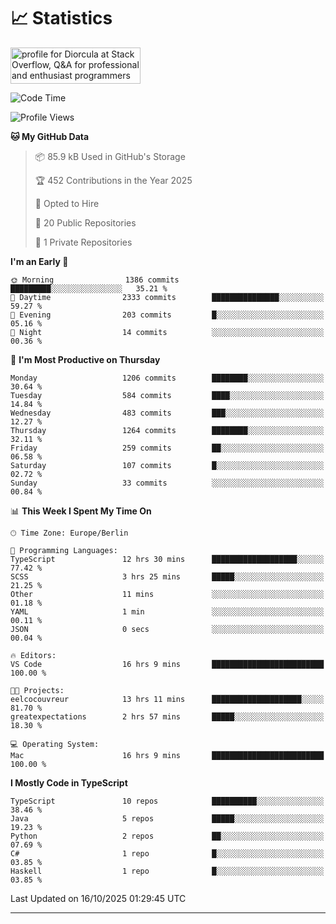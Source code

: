 # 📈 Statistics
 <a href="https://stackoverflow.com/users/10433530/diorcula"><img src="https://stackoverflow.com/users/flair/10433530.png" width="208" height="58" alt="profile for Diorcula at Stack Overflow, Q&amp;A for professional and enthusiast programmers" title="profile for Diorcula at Stack Overflow, Q&amp;A for professional and enthusiast programmers"></a>
 
<!--START_SECTION:waka-->
![Code Time](http://img.shields.io/badge/Code%20Time-698%20hrs%2010%20mins-blue)

![Profile Views](http://img.shields.io/badge/Profile%20Views-0-blue)

**🐱 My GitHub Data** 

> 📦 85.9 kB Used in GitHub's Storage 
 > 
> 🏆 452 Contributions in the Year 2025
 > 
> 💼 Opted to Hire
 > 
> 📜 20 Public Repositories 
 > 
> 🔑 1 Private Repositories 
 > 
**I'm an Early 🐤** 

```text
🌞 Morning                1386 commits        █████████░░░░░░░░░░░░░░░░   35.21 % 
🌆 Daytime                2333 commits        ███████████████░░░░░░░░░░   59.27 % 
🌃 Evening                203 commits         █░░░░░░░░░░░░░░░░░░░░░░░░   05.16 % 
🌙 Night                  14 commits          ░░░░░░░░░░░░░░░░░░░░░░░░░   00.36 % 
```
📅 **I'm Most Productive on Thursday** 

```text
Monday                   1206 commits        ████████░░░░░░░░░░░░░░░░░   30.64 % 
Tuesday                  584 commits         ████░░░░░░░░░░░░░░░░░░░░░   14.84 % 
Wednesday                483 commits         ███░░░░░░░░░░░░░░░░░░░░░░   12.27 % 
Thursday                 1264 commits        ████████░░░░░░░░░░░░░░░░░   32.11 % 
Friday                   259 commits         ██░░░░░░░░░░░░░░░░░░░░░░░   06.58 % 
Saturday                 107 commits         █░░░░░░░░░░░░░░░░░░░░░░░░   02.72 % 
Sunday                   33 commits          ░░░░░░░░░░░░░░░░░░░░░░░░░   00.84 % 
```


📊 **This Week I Spent My Time On** 

```text
🕑︎ Time Zone: Europe/Berlin

💬 Programming Languages: 
TypeScript               12 hrs 30 mins      ███████████████████░░░░░░   77.42 % 
SCSS                     3 hrs 25 mins       █████░░░░░░░░░░░░░░░░░░░░   21.25 % 
Other                    11 mins             ░░░░░░░░░░░░░░░░░░░░░░░░░   01.18 % 
YAML                     1 min               ░░░░░░░░░░░░░░░░░░░░░░░░░   00.11 % 
JSON                     0 secs              ░░░░░░░░░░░░░░░░░░░░░░░░░   00.04 % 

🔥 Editors: 
VS Code                  16 hrs 9 mins       █████████████████████████   100.00 % 

🐱‍💻 Projects: 
eelcocouvreur            13 hrs 11 mins      ████████████████████░░░░░   81.70 % 
greatexpectations        2 hrs 57 mins       █████░░░░░░░░░░░░░░░░░░░░   18.30 % 

💻 Operating System: 
Mac                      16 hrs 9 mins       █████████████████████████   100.00 % 
```

**I Mostly Code in TypeScript** 

```text
TypeScript               10 repos            ██████████░░░░░░░░░░░░░░░   38.46 % 
Java                     5 repos             █████░░░░░░░░░░░░░░░░░░░░   19.23 % 
Python                   2 repos             ██░░░░░░░░░░░░░░░░░░░░░░░   07.69 % 
C#                       1 repo              █░░░░░░░░░░░░░░░░░░░░░░░░   03.85 % 
Haskell                  1 repo              █░░░░░░░░░░░░░░░░░░░░░░░░   03.85 % 
```




 Last Updated on 16/10/2025 01:29:45 UTC
<!--END_SECTION:waka-->
 
---

